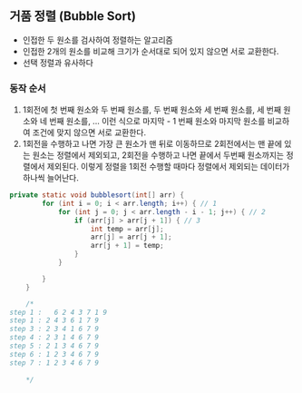
## 거품 정렬 (Bubble Sort)

- 인접한 두 원소를 검사하여 정렬하는 알고리즘
- 인접한 2개의 원소를 비교해 크기가 순서대로 되어 있지 않으면 서로 교환한다.
- 선택 정렬과 유사하다

### 동작 순서
1. 1회전에 첫 번째 원소와 두 번째 원소를, 두 번째 원소와 세 번째 원소를, 세 번째 원소와 네 번째 원소를, ... 이런 식으로 마지막 - 1 번째 원소와 마지막 원소를 비교하여 조건에 맞지 않으면 서로 교환한다.
2. 1회전을 수행하고 나면 가장 큰 원소가 맨 뒤로 이동하므로 2회전에서는 맨 끝에 있는 원소는 정렬에서 제외되고, 2회전을 수행하고 나면 끝에서 두번째 원소까지는 정렬에서 제외된다. 이렇게 정렬을 1회전 수행할 때마다 정렬에서 제외되는 데이터가 하나씩 늘어난다.

``` java 
private static void bubblesort(int[] arr) {
        for (int i = 0; i < arr.length; i++) { // 1
            for (int j = 0; j < arr.length - i - 1; j++) { // 2
                if (arr[j] > arr[j + 1]) { // 3
                    int temp = arr[j];
                    arr[j] = arr[j + 1];
                    arr[j + 1] = temp;
                }
            }

        }
    }

    /*
step 1 :   6 2 4 3 7 1 9 
step 1 : 2 4 3 6 1 7 9 
step 3 : 2 3 4 1 6 7 9 
step 4 : 2 3 1 4 6 7 9 
step 5 : 2 1 3 4 6 7 9 
step 6 : 1 2 3 4 6 7 9 
step 7 : 1 2 3 4 6 7 9 
    
    */
```
